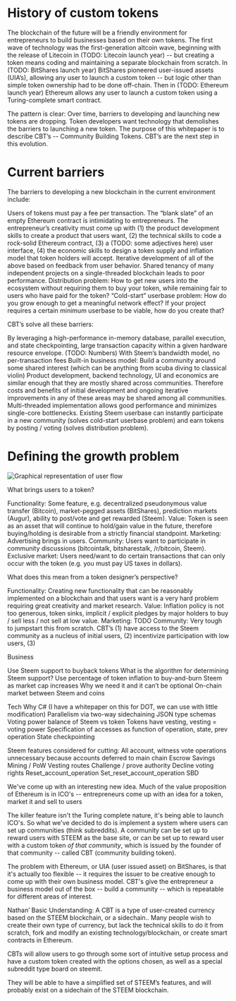 # History of custom tokens

The blockchain of the future will be a friendly environment for entrepreneurs to build businesses based on their own tokens.  The first wave of technology was the first-generation altcoin wave, beginning with the release of Litecoin in (TODO: Litecoin launch year) -- but creating a token means coding and maintaining a separate blockchain from scratch.  In (TODO: BitShares launch year) BitShares pioneered user-issued assets (UIA’s), allowing any user to launch a custom token -- but logic other than simple token ownership had to be done off-chain.  Then in (TODO: Ethereum launch year) Ethereum allows any user to launch a custom token using a Turing-complete smart contract.

The pattern is clear:  Over time, barriers to developing and launching new tokens are dropping.  Token developers want technology that demolishes the barriers to launching a new token.  The purpose of this whitepaper is to describe CBT’s -- Community Building Tokens.  CBT’s are the next step in this evolution.

# Current barriers

The barriers to developing a new blockchain in the current environment include:

Users of tokens must pay a fee per transaction.
The “blank slate” of an empty Ethereum contract is intimidating to entrepreneurs.  The entrepreneur’s creativity must come up with (1) the product development skills to create a product that users want, (2) the technical skills to code a rock-solid Ethereum contract, (3) a (TODO: some adjectives here) user interface, (4) the economic skills to design a token supply and inflation model that token holders will accept.
Iterative development of all of the above based on feedback from user behavior.
Shared tenancy of many independent projects on a single-threaded blockchain leads to poor performance.
Distribution problem:  How to get new users into the ecosystem without requiring them to buy your token, while remaining fair to users who have paid for the token?
“Cold-start” userbase problem:  How do you grow enough to get a meaningful network effect?  If your project requires a certain minimum userbase to be viable, how do you create that?

CBT’s solve all these barriers:

By leveraging a high-performance in-memory database, parallel execution, and state checkpointing, large transaction capacity within a given hardware resource envelope.  (TODO:  Numbers)
With Steem’s bandwidth model, no per-transaction fees
Built-in business model:  Build a community around some shared interest (which can be anything from scuba diving to classical violin)
Product development, backend technology, UI and economics are similar enough that they are mostly shared across communities.  Therefore costs and benefits of initial development and ongoing iterative improvements in any of these areas may be shared among all communities.
Multi-threaded implementation allows good performance and minimizes single-core bottlenecks.
Existing Steem userbase can instantly participate in a new community (solves cold-start userbase problem) and earn tokens by posting / voting (solves distribution problem).

# Defining the growth problem

![Graphical representation of user flow](img/build/userflow.png)


What brings users to a token?

Functionality:  Some feature, e.g. decentralized pseudonymous value transfer (Bitcoin), market-pegged assets (BitShares), prediction markets (Augur), ability to post/vote and get rewarded (Steem).
Value:  Token is seen as an asset that will continue to hold/gain value in the future, therefore buying/holding is desirable from a strictly financial standpoint.
Marketing:  Advertising brings in users.
Community:  Users want to participate in community discussions (bitcointalk, bitsharestalk, /r/bitcoin, Steem).
Exclusive market:  Users need/want to do certain transactions that can only occur with the token (e.g. you must pay US taxes in dollars).

What does this mean from a token designer’s perspective?

Functionality:  Creating new functionality that can be reasonably implemented on a blockchain and that users want is a very hard problem requiring great creativity and market research.
Value:  Inflation policy is not too generous, token sinks, implicit / explicit pledges by major holders to buy / sell less / not sell at low value.
Marketing:  TODO
Community:  Very tough to jumpstart this from scratch.  CBT’s (1) have access to the Steem community as a nucleus of initial users, (2) incentivize participation with low users, (3)







Business

Use Steem support to buyback tokens
What is the algorithm for determining Steem support?
Use percentage of token inflation to buy-and-burn Steem as market cap increases
Why we need it and it can’t be optional
On-chain market between Steem and coins

Tech
Why C# (I have a whitepaper on this for DOT, we can use with little modification)
Parallelism via two-way sidechaining
JSON type schemas
Voting power balance of Steem vs token
Tokens have vesting, vesting = voting power
Specification of accesses as function of operation, state, prev operation
State checkpointing

Steem features considered for cutting:
All account, witness vote operations unnecessary because accounts deferred to main chain
Escrow
Savings
Mining / PoW
Vesting routes
Challenge / prove authority
Decline voting rights
Reset_account_operation
Set_reset_account_operation
SBD


We've come up with an interesting new idea.  Much of the value proposition of Ethereum is in ICO's -- entrepreneurs come up with an idea for a token, market it and sell to users

The killer feature isn't the Turing complete nature, it's being able to launch ICO's.  So what we've decided to do is implement a system where users can set up communities (think subreddits).  A community can be set up to reward users with STEEM as the base site, or can be set up to reward user with a custom token *of that community*, which is issued by the founder of that community -- called CBT (community building token).

The problem with Ethereum, or UIA (user issued asset) on BitShares, is that it's actually too flexible -- it requires the issuer to be creative enough to come up with their own business model.  CBT's give the entrepreneur a business model out of the box -- build a community -- which is repeatable for different areas of interest.









Nathan’ Basic Understanding:
A CBT is a type of user-created currency based on the STEEM blockchain, or a sidechain.. Many people wish to create their own type of currency, but lack the technical skills to do it from scratch, fork and modify an existing technology/blockchain, or create smart contracts in Ethereum.

CBTs will allow users to go through some sort of intuitive setup process and have a custom token created with the options chosen, as well as a special subreddit type board on steemit.

They will be able to have a simplified set of STEEM’s features, and will probably exist on a sidechain of the STEEM blockchain.
